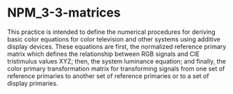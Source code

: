 # NPM_3-3-matrices
This practice is intended to define the numerical procedures for deriving basic color equations for color television and other systems using additive display devices. These equations are first, the normalized reference primary matrix which defines the relationship between RGB signals and CIE tristimulus values XYZ; then, the system luminance equation; and finally, the color primary transformation matrix for transforming signals from one set of reference primaries to another set of reference primaries or to a set of display primaries.
